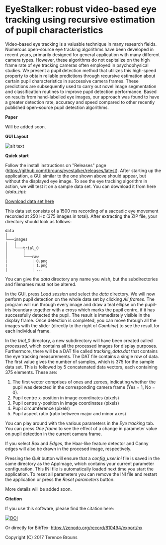 # EyeStalker: robust video-based eye tracking using recursive estimation of pupil characteristics

Video-based eye tracking is a valuable technique in many research fields. Numerous open-source eye tracking algorithms have been developed in recent years, primarily designed for general application with many different camera types. However, these algorithms do not capitalize on the high frame rate of eye tracking cameras often employed in psychophysical studies. We present a pupil detection method that utilizes this high-speed property to obtain reliable predictions through recursive estimation about certain pupil characteristics in successive camera frames. These predictions are subsequently used to carry out novel image segmentation and classification routines to improve pupil detection performance. Based on results from hand-labelled eye images, our approach was found to have a greater detection rate, accuracy and speed compared to other recently published open-source pupil detection algorithms.

<b>Paper</b>

Will be added soon. 

<b>GUI Layout</b>

![alt text](https://cloud.githubusercontent.com/assets/10850074/26767383/ef50d9d2-499f-11e7-858e-4c08660d4b82.png)

<b>Quick start</b>

Follow the install instructions on "Releases" page (https://github.com/tbrouns/eyestalker/releases/latest). After starting up the application, a GUI similar to the one shown above should appear, but without the displayed eye image. To see the eye tracking algorithm in action, we will test it on a sample data set. You can download it from here (*data.zip*):

[Download data set here](https://drive.google.com/open?id=0Bw57olSwQ4EbOG9kVTAzUjBtNTA)

This data set consists of a 1500 ms recording of a saccadic eye movement recorded at 250 Hz (375 images in total). After extracting the ZIP file, your directory should look as follows:

```
data
│
└───images
│   │   
│   └───trial_0
│       │   
│       └───raw
|           | 0.png
|           | 1.png
|           | ...
```

You can give the *data* directory any name you wish, but the subdirectories and filenames must not be altered. 

In the GUI, press *Load session* and select the *data* directory. We will now perform pupil detection on the whole data set by clicking *All frames*. The program will run through every image and draw a teal ellipse on the pupil-iris boundary together with a cross which marks the pupil centre, if it has successfully detected the pupil.  The result is immediately visible in the display frame. Once detection is completed, you can move through all the images with the slider (directly to the right of  *Combine*) to see the result for each individual frame. 

In the *trial_0* directory, a new subdirectory will have been created called *processed*, which contains all the processed images for display purposes. Furthermore, there will be a DAT file called *tracking_data.dat* that contains the eye tracking measurements. The DAT file contains a single row of data. The first value gives the number of samples, which is 375 for the sample data set. This is followed by 5 concatenated data vectors, each containing 375 elements. These are:
1. The first vector comprises of ones and zeroes, indicating whether the pupil was detected in the corresponding camera frame (Yes = 1, No = 0).
2. Pupil centre x-position in image coordinates (pixels)
3. Pupil centre y-position in image coordinates (pixels)
4. Pupil circumference (pixels)
5. Pupil aspect ratio (ratio between major and minor axes)

You can play around with the various parameters in the *Eye tracking* tab. You can press *One frame* to see the effect of a change in parameter value on pupil detection in the current camera frame. 

If you select *Box* and *Edges*, the Haar-like feature detector and Canny edges will also be drawn in the procesed image, respectively. 

Pressing the *Quit* button will ensure that a *config_user.ini* file is saved in the same directory as the AppImage, which contains your current parameter configuration. This INI file is automatically loaded next time you start the application. To reset all parameters you can remove the INI file and restart the application or press the *Reset parameters* button. 

More details will be added soon.

<b>Citation</b>

If you use this software, please find the citation here:

[![DOI](https://zenodo.org/badge/DOI/10.5281/zenodo.810494.svg)](https://doi.org/10.5281/zenodo.810494)

Or directly for BibTex: https://zenodo.org/record/810494/export/hx

Copyright (C) 2017 Terence Brouns 
